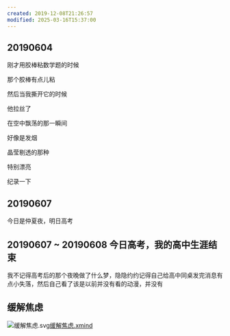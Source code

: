 ```yaml
---
created: 2019-12-08T21:26:57
modified: 2025-03-16T15:37:00
---
```


## 20190604

刚才用胶棒粘数学题的时候

那个胶棒有点儿粘

然后当我撕开它的时候

他拉丝了

在空中飘荡的那一瞬间

好像是发烟

晶莹剔透的那种

特别漂亮

纪录一下

## 20190607

今日是仲夏夜，明日高考

## 20190607 ~ 20190608 今日高考，我的高中生涯结束

我不记得高考后的那个夜晚做了什么梦，隐隐约约记得自己给高中同桌发完消息有点小失落，然后自己看了该是以前并没有看的动漫，并没有

## 缓解焦虑

![缓解焦虑.svg](https://cdn.nlark.com/yuque/0/2020/svg/1114914/1607170909512-65fc14f6-54e7-4394-9f45-52c94a7f5eb0.svg#align=left&display=inline&height=936&margin=%5Bobject%20Object%5D&name=%E7%BC%93%E8%A7%A3%E7%84%A6%E8%99%91.svg&originHeight=936&originWidth=2172&size=4859728&status=done&style=none&width=2172)[缓解焦虑.xmind](https://www.yuque.com/attachments/yuque/0/2020/xmind/1114914/1607170914998-1fcf1e4e-d62d-4a85-818f-1b6fa974d9b8.xmind?_lake_card=%7B%22uid%22%3A%221607170914758-0%22%2C%22src%22%3A%22https%3A%2F%2Fwww.yuque.com%2Fattachments%2Fyuque%2F0%2F2020%2Fxmind%2F1114914%2F1607170914998-1fcf1e4e-d62d-4a85-818f-1b6fa974d9b8.xmind%22%2C%22name%22%3A%22%E7%BC%93%E8%A7%A3%E7%84%A6%E8%99%91.xmind%22%2C%22size%22%3A171264%2C%22type%22%3A%22%22%2C%22ext%22%3A%22xmind%22%2C%22progress%22%3A%7B%22percent%22%3A99%7D%2C%22status%22%3A%22done%22%2C%22percent%22%3A0%2C%22id%22%3A%22djhbI%22%2C%22card%22%3A%22file%22%7D)
